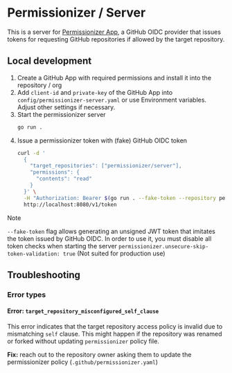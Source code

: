 # Permissionizer / Server

This is a server for [Permissionizer App](TODO), a GitHub OIDC provider that issues tokens for requesting GitHub repositories if allowed by the target repository.

## Local development

1. Create a GitHub App with required permissions and install it into the repository / org
2. Add `client-id` and `private-key` of the GitHub App into `config/permissionizer-server.yaml` or use Environment variables. Adjust other settings if necessary.
3. Start the permissionizer server
   ```bash
   go run .
   ```
4. Issue a permissionizer token with (fake) GitHub OIDC token
   ```bash
   curl -d '
     {
       "target_repositories": ["permissionizer/server"],
       "permissions": {
         "contents": "read"
       }
     }' \
     -H "Authorization: Bearer $(go run . --fake-token --repository permissionizer/request-token)" \
     http://localhost:8080/v1/token
   ```

> [!NOTE]
> `--fake-token` flag allows generating an unsigned JWT token that imitates the token issued by GitHub OIDC.
> In order to use it, you must disable all token checks when starting the server `permissionizer.unsecure-skip-token-validation: true` (Not suited for production use)

## Troubleshooting

### Error types

#### Error: `target_repository_misconfigured_self_clause`

This error indicates that the target repository access policy is invalid due to mismatching `self` clause. This might
happen if the repository was renamed or forked without updating `permissionizer` policy file.

**Fix:** reach out to the repository owner asking them to update the permissionizer policy (`.github/permissionizer.yaml`)
